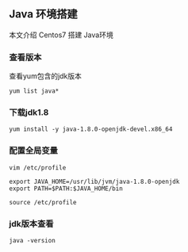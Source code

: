 ## Java 环境搭建

本文介绍 Centos7 搭建 Java环境

### 查看版本
查看yum包含的jdk版本

```shell
yum list java*
```

### 下载jdk1.8

```shell
yum install -y java-1.8.0-openjdk-devel.x86_64
```

### 配置全局变量
```shell
vim /etc/profile 

export JAVA_HOME=/usr/lib/jvm/java-1.8.0-openjdk
export PATH=$PATH:$JAVA_HOME/bin

source /etc/profile
```
### jdk版本查看

```shell
java -version
```